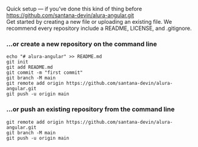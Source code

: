 Quick setup — if you’ve done this kind of thing before \
https://github.com/santana-devin/alura-angular.git \
Get started by creating a new file or uploading an existing file. We recommend every repository include a README, LICENSE, and .gitignore. 

### …or create a new repository on the command line
```
echo "# alura-angular" >> README.md
git init
git add README.md
git commit -m "first commit"
git branch -M main
git remote add origin https://github.com/santana-devin/alura-angular.git
git push -u origin main
```

### …or push an existing repository from the command line
```
git remote add origin https://github.com/santana-devin/alura-angular.git
git branch -M main
git push -u origin main
```
